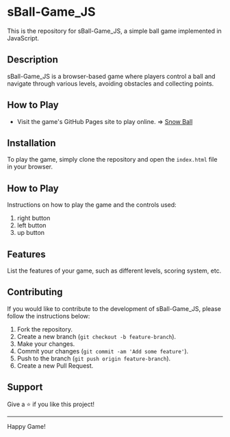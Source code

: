 # sBall-Game_JS

This is the repository for sBall-Game_JS, a simple ball game implemented in JavaScript.

## Description

sBall-Game_JS is a browser-based game where players control a ball and navigate through various levels, avoiding obstacles and collecting points.

## How to Play

- Visit the game's GitHub Pages site to play online. => [Snow Ball](https://omarmosharawi.github.io/sBall-Game_JS/)

## Installation

To play the game, simply clone the repository and open the `index.html` file in your browser.

## How to Play

Instructions on how to play the game and the controls used:
1. right button
2. left button
3. up button

## Features

List the features of your game, such as different levels, scoring system, etc.

## Contributing

If you would like to contribute to the development of sBall-Game_JS, please follow the instructions below:

1. Fork the repository.
2. Create a new branch (`git checkout -b feature-branch`).
3. Make your changes.
4. Commit your changes (`git commit -am 'Add some feature'`).
5. Push to the branch (`git push origin feature-branch`).
6. Create a new Pull Request.

## Support
Give a ⭐️ if you like this project!

---
Happy Game!
